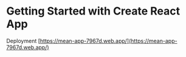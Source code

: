 # Getting Started with Create React App

Deployment [https://mean-app-7967d.web.app/](https://mean-app-7967d.web.app/)
